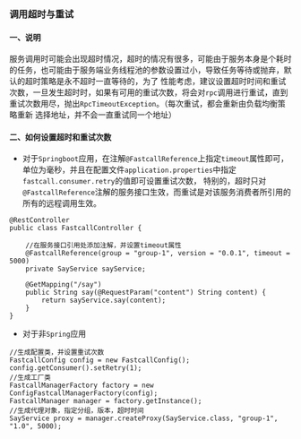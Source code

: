 ### 调用超时与重试

#### 一、说明
服务调用时可能会出现超时情况，超时的情况有很多，可能由于服务本身是个耗时的任务，也可能由于服务端业务线程池的参数设置过小，导致任务等待或抛弃，默认的超时策略是永不超时一直等待的，为了
性能考虑，建议设置超时时间和重试次数，一旦发生超时时，如果有可用的重试次数，将会对`rpc`调用进行重试，直到重试次数用尽，抛出`RpcTimeoutException`。（每次重试，都会重新由负载均衡策略重新
选择地址，并不会一直重试同一个地址）

#### 二、如何设置超时和重试次数
* 对于`Springboot`应用，在注解`@FastcallReference`上指定`timeout`属性即可，单位为毫秒，并且在配置文件`application.properties`中指定`fastcall.consumer.retry`的值即可设置重试次数，
特别的，超时只对`@FastcallReference`注解的服务接口生效，而重试是对该服务消费者所引用的所有的远程调用生效。
```
@RestController
public class FastcallController {

    //在服务接口引用处添加注解，并设置timeout属性
    @FastcallReference(group = "group-1", version = "0.0.1", timeout = 5000)
    private SayService sayService;

    @GetMapping("/say")
    public String say(@RequestParam("content") String content) {
        return sayService.say(content);
    }
}
```

* 对于非`Spring`应用
```
//生成配置类，并设置重试次数
FastcallConfig config = new FastcallConfig();
config.getConsumer().setRetry(1);
//生成工厂类
FastcallManagerFactory factory = new ConfigFastcallManagerFactory(config);
FastcallManager manager = factory.getInstance();
//生成代理对象，指定分组，版本，超时时间
SayService proxy = manager.createProxy(SayService.class, "group-1", "1.0", 5000);
```